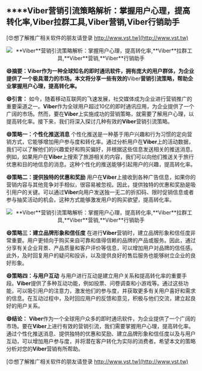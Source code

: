 ## ****Viber**营销引流策略解析：掌握用户心理，提高转化率,**Viber**拉群工具,**Viber**营销,**Viber**行销助手**

[😍想了解推广相关软件的朋友请登录 http://www.vst.tw](http://www.vst.tw)

 <center><img src="https://vst.tw/MP4/tuiguang/png/3.png" alt="**Viber**营销引流策略解析：掌握用户心理，提高转化率,**Viber**拉群工具,**Viber**营销,**Viber**行销助手"></center>

**😄摘要：**Viber**作为一种全球知名的即时通讯软件，拥有庞大的用户群体，为企业提供了一个极具潜力的市场。本文将分享一些有效的**Viber**营销引流策略，帮助企业掌握用户心理，提高转化率。**

**😄引言：**
如今，随着移动互联网的飞速发展，社交媒体成为企业进行营销推广的重要渠道之一。**Viber**作为全球用户超过10亿的即时通讯应用，为企业提供了一个广阔的市场。然而，要在**Viber**上实施成功的营销策略，就需要了解用户心理，以提高转化率。接下来，我们将深入探讨几种有效的**Viber**营销引流策略。

**😄策略一：个性化推送消息**
个性化推送是一种基于用户兴趣和行为习惯的定向营销方式，它能够增加用户参与度和转化率。通过分析用户在**Viber**上的活动数据，我们可以了解他们的兴趣爱好和购买偏好，并根据这些信息发送相关的推送消息。例如，如果用户在**Viber**上搜索了旅游相关的内容，我们可以向他们推送关于旅行优惠和目的地信息的消息。这种个性化的推送能够引起用户的兴趣，提高转化率。

**😄策略二：提供独特的优惠和奖励**
用户在**Viber**上接收到各种广告信息，如果你的营销内容与其他竞争对手相似，很容易被忽视。因此，提供独特的优惠和奖励是吸引用户的关键。可以通过**Viber**向用户发送独一无二的折扣码、限时促销信息或者参与抽奖活动的机会。这种方式能够激发用户的购买欲望，提高转化率。

 <center><img src="https://vst.tw/MP4/tuiguang/png/5.png" alt="**Viber**营销引流策略解析：掌握用户心理，提高转化率,**Viber**拉群工具,**Viber**营销,**Viber**行销助手"></center>

**😄策略三：建立品牌形象和信任度**
在进行**Viber**营销时，建立品牌形象和信任度非常重要。用户更倾向于购买来自可靠和值得信赖的品牌的产品或服务。因此，通过分享有关企业背景、产品质量和客户评价等信息，可以增加用户对品牌的信任感。此外，及时回复用户的疑问和投诉，以及提供良好的售后服务也能够树立企业的良好形象。

**😄策略四：与用户互动**
与用户进行互动是建立用户关系和提高转化率的重要手段。**Viber**提供了多种互动功能，例如投票、问卷调查和小游戏等。通过这些功能，可以吸引用户的注意力，激发他们的参与度，并获取更多有关用户喜好和需求的信息。在互动过程中，及时回应用户的反馈和意见，积极与他们交流，建立起良好的用户关系。

**😄结论：**
**Viber**作为一个全球用户众多的即时通讯软件，为企业提供了一个广阔的市场。要在**Viber**上进行有效的营销引流，我们需要掌握用户心理，提高转化率。通过个性化推送消息、提供独特的优惠和奖励、建立品牌形象和信任度以及与用户互动，可以增加用户参与度，并将潜在客户转化为实际的消费者。希望本文的策略分析对您的**Viber**营销有所帮助。

[😍想了解推广相关软件的朋友请登录 http://www.vst.tw](http://www.vst.tw)




